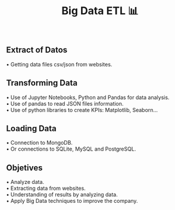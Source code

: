 <div align="center">
  <h1>Big Data ETL 📊 </h1>
</div> <br>

## Extract of Datos
• Getting data files csv/json from websites.
<br>
## Transforming Data
• Use of Jupyter Notebooks, Python and Pandas for data analysis.<br>
• Use of pandas to read JSON files information.<br>
• Use of python libraries to create KPIs: Matplotlib, Seaborn...
<br>
## Loading Data 
• Connection to MongoDB.<br>
• Or connections to SQLite, MySQL and PostgreSQL.
<br>

## Objetives 

• Analyze data.<br>
• Extracting data from websites.<br>
• Understanding of results by analyzing data.<br>
• Apply Big Data techniques to improve the company.


